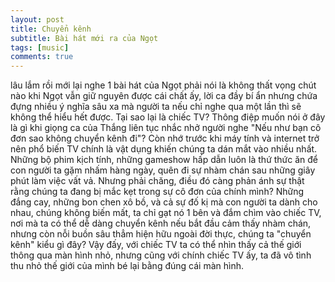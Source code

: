 ```yaml
---
layout: post
title: Chuyển kênh
subtitle: Bài hát mới ra của Ngọt
tags: [music]
comments: true
---
```


lâu lắm rồi mới lại nghe 1 bài hát của Ngọt
phải nói là không thất vọng chút nào khi Ngọt vẫn giữ nguyên được cái chất ấy, lời ca đầy bí ẩn nhưng chứa đựng nhiều ý nghĩa sâu xa mà người ta nếu chỉ nghe qua một lần thì sẽ không thể hiểu hết được. Tại sao lại là chiếc TV? Thông điệp muốn nói ở đây là gì khi giọng ca của Thắng liên tục nhắc nhở người nghe "Nếu như bạn cô đơn sao không chuyển kênh đi"? Còn nhớ trước khi máy tính và internet trở nên phổ biến TV chính là vật dụng khiến chúng ta dán mắt vào nhiều nhất. Những bộ phim kịch tính, những gameshow hấp dẫn luôn là thứ thức ăn để con người ta gặm nhấm hàng ngày, quên đi sự nhàm chán sau những giây phút làm việc vất vả. Nhưng phải chăng, điều đó càng phản ánh sự thật rằng chúng ta đang bị mắc kẹt trong sự cô đơn của chính mình? Những đắng cay, những bon chen xô bồ, và cả sự đố kị mà con người ta dành cho nhau, chúng không biến mất, ta chỉ gạt nó 1 bên và đắm chìm vào chiếc TV, nơi mà ta có thể dễ dàng chuyển kênh nếu bắt đầu cảm thấy nhàm chán, nhưng còn nỗi buồn sâu thẳm hiện hữu ngoài đời thực, chúng ta "chuyển kênh" kiểu gì đây? Vậy đấy, với chiếc TV ta có thể nhìn thấy cả thế giới thông qua màn hình nhỏ, nhưng cũng với chính chiếc TV ấy, ta đã vô tình thu nhỏ thế giới của mình bé lại bằng đúng cái màn hình.